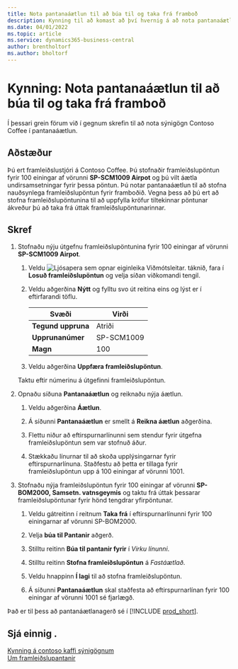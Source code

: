 ```yaml
---
title: Nota pantanaáætlun til að búa til og taka frá framboð
description: Kynning til að komast að því hvernig á að nota pantanaáætlun til að stofna nauðsynlega framleiðslupöntun fyrir framboðið í Business Central.
ms.date: 04/01/2022
ms.topic: article
ms.service: dynamics365-business-central
author: brentholtorf
ms.author: bholtorf
---
```


# <a name="walkthrough-use-order-planning-to-create-and-reserve-supply"></a>Kynning: Nota pantanaáætlun til að búa til og taka frá framboð

Í þessari grein förum við í gegnum skrefin til að nota sýnigögn Contoso Coffee í pantanaáætlun.

## <a name="scenario"></a>Aðstæður

Þú ert framleiðslustjóri á Contoso Coffee. Þú stofnaðir framleiðslupöntun fyrir 100 einingar af vörunni **SP-SCM1009 Airpot** og þú vilt áætla undirsamsetningar fyrir þessa pöntun. Þú notar pantanaáætlun til að stofna nauðsynlega framleiðslupöntun fyrir framboðið. Vegna þess að þú ert að stofna framleiðslupöntunina til að uppfylla kröfur tiltekinnar pöntunar ákveður þú að taka frá úttak framleiðslupöntunarinnar.  

## <a name="steps"></a>Skref

1. Stofnaðu nýju útgefnu framleiðslupöntunina fyrir 100 einingar af vörunni **SP-SCM1009 Airpot**.

    1. Veldu ![Ljósapera sem opnar eiginleika Viðmótsleitar.](../../media/ui-search/search_small.png "Segðu mér hvað þú vilt gera") táknið, fara í **Losuð framleiðslupöntun** og velja síðan viðkomandi tengil.  

    2. Veldu aðgerðina **Nýtt** og fylltu svo út reitina eins og lýst er í eftirfarandi töflu.  

        |Svæði  |Virði  |
        |---------|---------|
        |**Tegund uppruna** |Atriði|
        |**Upprunanúmer** |SP-SCM1009|
        |**Magn** |100|
    3. Veldu aðgerðina **Uppfæra framleiðslupöntun**.  

    Taktu eftir númerinu á útgefinni framleiðslupöntun.

2. Opnaðu síðuna **Pantanaáætlun** og reiknaðu nýja áætlun.

    1. Veldu aðgerðina **Áætlun**.  

    2. Á síðunni **Pantanaáætlun** er smellt á **Reikna áætlun** aðgerðina.  

    3. Flettu niður að eftirspurnarlínunni sem stendur fyrir útgefna framleiðslupöntun sem var stofnuð áður.  

    4. Stækkaðu línurnar til að skoða upplýsingarnar fyrir eftirspurnarlínuna. Staðfestu að þetta er tillaga fyrir framleiðslupöntun upp á 100 einingar af vörunni 1001.  

3. Stofnaðu nýja framleiðslupöntun fyrir 100 einingar af vörunni **SP-BOM2000, Samsetn. vatnsgeymis** og taktu frá úttak þessarar framleiðslupöntunar fyrir hönd tengdrar yfirpöntunar.  

    1. Veldu gátreitinn í reitnum **Taka frá** í eftirspurnarlínunni fyrir 100 einingarnar af vörunni SP-BOM2000.

    2. Velja **búa til Pantanir** aðgerð.  

    3. Stilltu reitinn **Búa til pantanir fyrir** í *Virku línunni*.  

    4. Stilltu reitinn **Stofna framleiðslupöntun** á *Fastáætlað*.

    5. Veldu hnappinn **Í lagi** til að stofna framleiðslupöntun.

    6. Á síðunni **Pantanaáætlun** skal staðfesta að eftirspurnarlínan fyrir 100 einingar af vörunni 1001 sé fjarlægð.

Það er til þess að pantanáætlanagerð sé í [!INCLUDE [prod_short](../../includes/prod_short.md)].  

## <a name="see-also"></a>Sjá einnig .

[Kynning á contoso kaffi sýnigögnum](../contoso-coffee-intro.md)  
[Um framleiðslupantanir](../../production-about-production-orders.md)  
